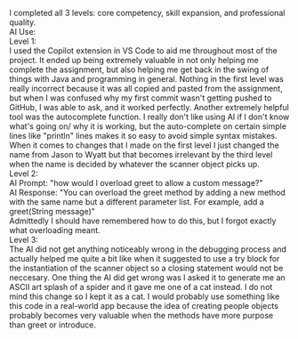 I completed all 3 levels: core competency, skill expansion, and professional quality.  
AI Use:  
Level 1:  
I used the Copilot extension in VS Code to aid me throughout most of the project. It ended up being extremely valuable in not only helping me complete the assignment, but also 
helping me get back in the swing of things with Java and programming in general. Nothing in the first level was really incorrect because it was all copied and pasted from the 
assignment, but when I was confused why my first commit wasn't getting pushed to GitHub, I was able to ask, and it worked perfectly. Another extremely helpful tool was the autocomplete 
function. I really don't like using AI if I don't know what's going on/ why it is working, but the auto-complete on certain simple lines like "println" lines makes it so easy to avoid simple
syntax mistakes. When it comes to changes that I made on the first level I just changed the name from Jason to Wyatt but that becomes irrelevant by the third level when the name is decided by whatever the 
scanner object picks up.  
Level 2:  
AI Prompt: "how would I overload greet to allow a custom message?"  
AI Response: "You can overload the greet method by adding a new method with the same name but a different parameter list. For example, add a greet(String message)"  
Admittedly I should have remembered how to do this, but I forgot exactly what overloading meant.  
Level 3:  
The AI did not get anything noticeably wrong in the debugging process and actually helped me quite a bit like when it suggested to use a try block for the instantiation of the scanner object so a 
closing statement would not be neccesary. One thing the AI did get wrong was I asked it to generate me an ASCII art splash of a spider and it gave me one of a cat instead. I do not mind this change 
so I kept it as a cat. I would probably use something like this code in a real-world app because the idea of creating people objects probably becomes very valuable when the methods have more purpose than
greet or introduce.
